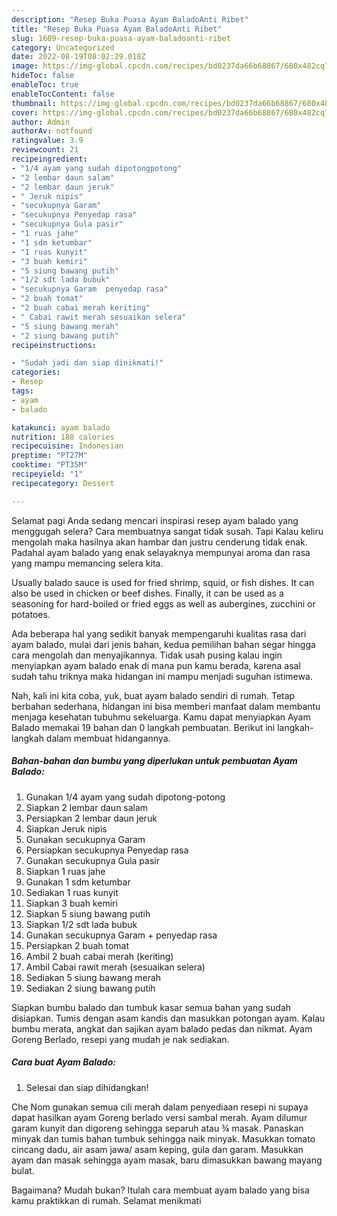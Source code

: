 ```yaml
---
description: "Resep Buka Puasa Ayam BaladoAnti Ribet"
title: "Resep Buka Puasa Ayam BaladoAnti Ribet"
slug: 1609-resep-buka-puasa-ayam-baladoanti-ribet
category: Uncategorized
date: 2022-08-19T08:02:29.018Z
image: https://img-global.cpcdn.com/recipes/bd0237da66b68867/680x482cq70/ayam-balado-foto-resep-utama.jpg
hideToc: false
enableToc: true
enableTocContent: false
thumbnail: https://img-global.cpcdn.com/recipes/bd0237da66b68867/680x482cq70/ayam-balado-foto-resep-utama.jpg
cover: https://img-global.cpcdn.com/recipes/bd0237da66b68867/680x482cq70/ayam-balado-foto-resep-utama.jpg
author: Admin
authorAv: notfound
ratingvalue: 3.9
reviewcount: 21
recipeingredient:
- "1/4 ayam yang sudah dipotongpotong"
- "2 lembar daun salam"
- "2 lembar daun jeruk"
- " Jeruk nipis"
- "secukupnya Garam"
- "secukupnya Penyedap rasa"
- "secukupnya Gula pasir"
- "1 ruas jahe"
- "1 sdm ketumbar"
- "1 ruas kunyit"
- "3 buah kemiri"
- "5 siung bawang putih"
- "1/2 sdt lada bubuk"
- "secukupnya Garam  penyedap rasa"
- "2 buah tomat"
- "2 buah cabai merah keriting"
- " Cabai rawit merah sesuaikan selera"
- "5 siung bawang merah"
- "2 siung bawang putih"
recipeinstructions:

- "Sudah jadi dan siap dinikmati!"
categories:
- Resep
tags:
- ayam
- balado

katakunci: ayam balado 
nutrition: 188 calories
recipecuisine: Indonesian
preptime: "PT27M"
cooktime: "PT35M"
recipeyield: "1"
recipecategory: Dessert

---
```



Selamat pagi Anda sedang mencari inspirasi resep ayam balado yang menggugah selera? Cara membuatnya sangat tidak susah. Tapi Kalau keliru mengolah maka hasilnya akan hambar dan justru cenderung tidak enak. Padahal ayam balado yang enak selayaknya mempunyai aroma dan rasa yang mampu memancing selera kita.


Usually balado sauce is used for fried shrimp, squid, or fish dishes. It can also be used in chicken or beef dishes. Finally, it can be used as a seasoning for hard-boiled or fried eggs as well as aubergines, zucchini or potatoes.

Ada beberapa hal yang sedikit banyak mempengaruhi kualitas rasa dari ayam balado, mulai dari jenis bahan, kedua pemilihan bahan segar hingga cara mengolah dan menyajikannya. Tidak usah pusing kalau ingin menyiapkan ayam balado enak di mana pun kamu berada, karena asal sudah tahu triknya maka hidangan ini mampu menjadi suguhan istimewa.


Nah, kali ini kita coba, yuk, buat ayam balado sendiri di rumah. Tetap berbahan sederhana, hidangan ini bisa memberi manfaat dalam membantu menjaga kesehatan tubuhmu sekeluarga. Kamu dapat menyiapkan Ayam Balado memakai 19 bahan dan 0 langkah pembuatan. Berikut ini langkah-langkah dalam membuat hidangannya.

<!--inarticleads1-->

##### Bahan-bahan dan bumbu yang diperlukan untuk pembuatan Ayam Balado:

1. Gunakan 1/4 ayam yang sudah dipotong-potong
1. Siapkan 2 lembar daun salam
1. Persiapkan 2 lembar daun jeruk
1. Siapkan  Jeruk nipis
1. Gunakan secukupnya Garam
1. Persiapkan secukupnya Penyedap rasa
1. Gunakan secukupnya Gula pasir
1. Siapkan 1 ruas jahe
1. Gunakan 1 sdm ketumbar
1. Sediakan 1 ruas kunyit
1. Siapkan 3 buah kemiri
1. Siapkan 5 siung bawang putih
1. Siapkan 1/2 sdt lada bubuk
1. Gunakan secukupnya Garam + penyedap rasa
1. Persiapkan 2 buah tomat
1. Ambil 2 buah cabai merah (keriting)
1. Ambil  Cabai rawit merah (sesuaikan selera)
1. Sediakan 5 siung bawang merah
1. Sediakan 2 siung bawang putih


Siapkan bumbu balado dan tumbuk kasar semua bahan yang sudah disiapkan. Tumis dengan asam kandis dan masukkan potongan ayam. Kalau bumbu merata, angkat dan sajikan ayam balado pedas dan nikmat. Ayam Goreng Berlado, resepi yang mudah je nak sediakan. 

<!--inarticleads2-->

##### Cara buat Ayam Balado:


1. Selesai dan siap dihidangkan!

Che Nom gunakan semua cili merah dalam penyediaan resepi ni supaya dapat hasilkan ayam Goreng berlado versi sambal merah. Ayam dilumur garam kunyit dan digoreng sehingga separuh atau ¾ masak. Panaskan minyak dan tumis bahan tumbuk sehingga naik minyak. Masukkan tomato cincang dadu, air asam jawa/ asam keping, gula dan garam. Masukkan ayam dan masak sehingga ayam masak, baru dimasukkan bawang mayang bulat. 

Bagaimana? Mudah bukan? Itulah cara membuat ayam balado yang bisa kamu praktikkan di rumah. Selamat menikmati
